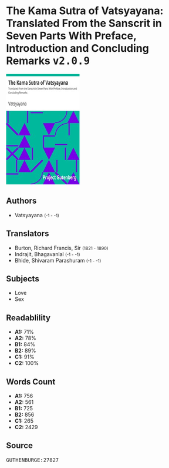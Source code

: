 # The Kama Sutra of Vatsyayana: Translated From the Sanscrit in Seven Parts With Preface, Introduction and Concluding Remarks <kbd>v2.0.9</kbd>

![](./cover.medium.jpg "")

## Authors


 - Vatsyayana <small>(-1 - -1)</small>

## Translators


 - Burton, Richard Francis, Sir <small>(1821 - 1890)</small>
 - Indrajit, Bhagavanlal <small>(-1 - -1)</small>
 - Bhide, Shivaram Parashuram <small>(-1 - -1)</small>

## Subjects


 - Love
 - Sex

## Readablility


 - **A1:** 71%
 - **A2:** 78%
 - **B1:** 84%
 - **B2:** 89%
 - **C1:** 91%
 - **C2:** 100%

## Words Count


 - **A1:** 756
 - **A2:** 561
 - **B1:** 725
 - **B2:** 856
 - **C1:** 265
 - **C2:** 2429

## Source


<kbd>GUTHENBURGE:27827</kbd>
